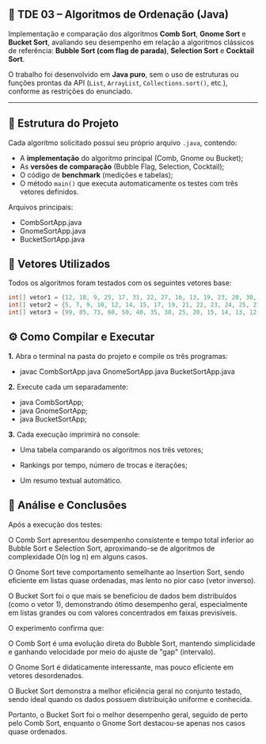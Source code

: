 ## 🧮 TDE 03 – Algoritmos de Ordenação (Java)

Implementação e comparação dos algoritmos **Comb Sort**, **Gnome Sort** e **Bucket Sort**, avaliando seu desempenho em relação a algoritmos clássicos de referência: **Bubble Sort (com flag de parada)**, **Selection Sort** e **Cocktail Sort**.

O trabalho foi desenvolvido em **Java puro**, sem o uso de estruturas ou funções prontas da API (`List`, `ArrayList`, `Collections.sort()`, etc.), conforme as restrições do enunciado.

---

## 📘 Estrutura do Projeto

Cada algoritmo solicitado possui seu próprio arquivo `.java`, contendo:
- A **implementação** do algoritmo principal (Comb, Gnome ou Bucket);
- As **versões de comparação** (Bubble Flag, Selection, Cocktail);
- O código de **benchmark** (medições e tabelas);
- O método `main()` que executa automaticamente os testes com três vetores definidos.

Arquivos principais:

- CombSortApp.java
- GnomeSortApp.java
- BucketSortApp.java

## 🧠 Vetores Utilizados

Todos os algoritmos foram testados com os seguintes vetores base:

```java
int[] vetor1 = {12, 18, 9, 25, 17, 31, 22, 27, 16, 13, 19, 23, 20, 30, 14, 11, 15, 24, 26, 28};
int[] vetor2 = {5, 7, 9, 10, 12, 14, 15, 17, 19, 21, 22, 23, 24, 25, 27, 28, 29, 30, 31, 32};
int[] vetor3 = {99, 85, 73, 60, 50, 40, 35, 30, 25, 20, 15, 14, 13, 12, 11, 10, 9, 8, 7, 6};
````

## ⚙️ Como Compilar e Executar

__1.__  Abra o terminal na pasta do projeto e compile os três programas:

  * javac CombSortApp.java GnomeSortApp.java BucketSortApp.java
  
__2.__ Execute cada um separadamente:

- java CombSortApp; 
- java GnomeSortApp; 
- java BucketSortApp;

__3.__ Cada execução imprimirá no console:

- Uma tabela comparando os algoritmos nos três vetores;

- Rankings por tempo, número de trocas e iterações;

- Um resumo textual automático.

## 🧾 Análise e Conclusões

Após a execução dos testes:

  O Comb Sort apresentou desempenho consistente e tempo total inferior ao Bubble Sort e Selection Sort, aproximando-se de algoritmos de complexidade O(n log n) em alguns casos.

  O Gnome Sort teve comportamento semelhante ao Insertion Sort, sendo eficiente em listas quase ordenadas, mas lento no pior caso (vetor inverso).

  O Bucket Sort foi o que mais se beneficiou de dados bem distribuídos (como o vetor 1), demonstrando ótimo desempenho geral, especialmente em listas grandes ou com valores concentrados em faixas previsíveis.

O experimento confirma que:

  O Comb Sort é uma evolução direta do Bubble Sort, mantendo simplicidade e ganhando velocidade por meio do ajuste de "gap" (intervalo).

  O Gnome Sort é didaticamente interessante, mas pouco eficiente em vetores desordenados.

  O Bucket Sort demonstra a melhor eficiência geral no conjunto testado, sendo ideal quando os dados possuem distribuição uniforme e conhecida.

  Portanto, o Bucket Sort foi o melhor desempenho geral, seguido de perto pelo Comb Sort, enquanto o Gnome Sort destacou-se apenas nos casos quase ordenados.
